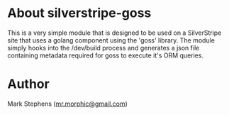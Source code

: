 # About silverstripe-goss

This is a very simple module that is designed to be used on a SilverStripe site that uses a golang component using the 'goss' library.
The module simply hooks into the /dev/build process and generates a json file containing metadata required for goss to execute
it's ORM queries.

# Author

Mark Stephens (mr.morphic@gmail.com)
